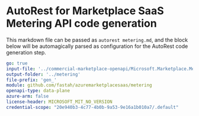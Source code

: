# AutoRest for Marketplace SaaS Metering API code generation

This markdown file can be passed as `autorest metering.md`, and the block below will be automagically parsed as configuration for the AutoRest code generation step. 

``` yaml
go: true
input-file: '../commercial-marketplace-openapi/Microsoft.Marketplace.Metering/2018-08-31/meteringapi.v1.json'
output-folder: '../metering'
file-prefix: 'gen_'
module: github.com/fastah/azuremarketplacesaas/metering
openapi-type: data-plane
azure-arm: false
license-header: MICROSOFT_MIT_NO_VERSION
credential-scope: "20e940b3-4c77-4b0b-9a53-9e16a1b010a7/.default"
```
